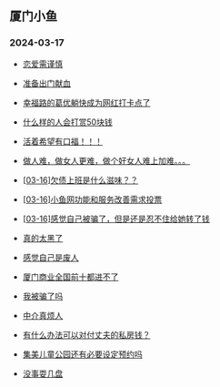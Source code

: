 ## 厦门小鱼 
### 2024-03-17

+ [恋爱需谨慎](http://bbs.xmfish.com/read-htm-tid-18161211.html)

+ [准备出门献血](http://bbs.xmfish.com/read-htm-tid-18161158.html)

+ [幸福路的葛优躺快成为网红打卡点了](http://bbs.xmfish.com/read-htm-tid-18161218.html)

+ [什么样的人会打赏50块钱](http://bbs.xmfish.com/read-htm-tid-18161306.html)

+ [活着希望有口福！！！](http://bbs.xmfish.com/read-htm-tid-18161229.html)

+ [做人难，做女人更难，做个好女人难上加难。。。](http://bbs.xmfish.com/read-htm-tid-18161304.html)

+ [[03-16]欠债上班是什么滋味？？](http://bbs.xmfish.com/read-htm-tid-18161281.html)

+ [[03-16]小鱼网功能和服务改善需求投票](http://bbs.xmfish.com/read-htm-tid-18161255.html)

+ [[03-16]感觉自己被骗了，但是还是忍不住给她转了钱](http://bbs.xmfish.com/read-htm-tid-18161376.html)

+ [真的太黑了](http://bbs.xmfish.com/read-htm-tid-18161327.html)

+ [感觉自己是废人](http://bbs.xmfish.com/read-htm-tid-18161315.html)

+ [厦门商业全国前十都进不了](http://bbs.xmfish.com/read-htm-tid-18161428.html)

+ [我被骗了吗](http://bbs.xmfish.com/read-htm-tid-18161431.html)

+ [中介真烦人](http://bbs.xmfish.com/read-htm-tid-18161291.html)

+ [有什么办法可以对付丈夫的私房钱？](http://bbs.xmfish.com/read-htm-tid-18161406.html)

+ [集美儿童公园还有必要设定预约吗](http://bbs.xmfish.com/read-htm-tid-18161390.html)

+ [没事耍几盘](http://bbs.xmfish.com/read-htm-tid-18161413.html)

